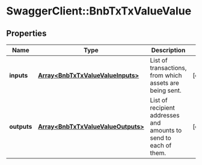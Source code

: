 # SwaggerClient::BnbTxTxValueValue

## Properties
Name | Type | Description | Notes
------------ | ------------- | ------------- | -------------
**inputs** | [**Array&lt;BnbTxTxValueValueInputs&gt;**](BnbTxTxValueValueInputs.md) | List of transactions, from which assets are being sent. | [optional] 
**outputs** | [**Array&lt;BnbTxTxValueValueOutputs&gt;**](BnbTxTxValueValueOutputs.md) | List of recipient addresses and amounts to send to each of them. | [optional] 

